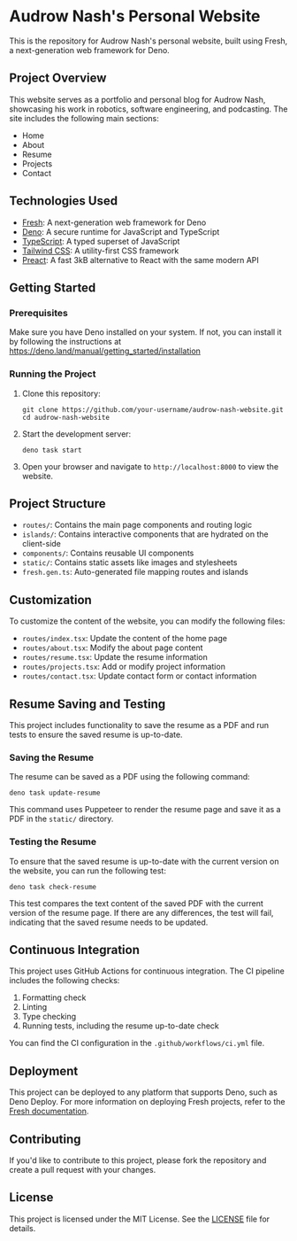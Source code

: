 # Audrow Nash's Personal Website

This is the repository for Audrow Nash's personal website, built using Fresh, a
next-generation web framework for Deno.

## Project Overview

This website serves as a portfolio and personal blog for Audrow Nash, showcasing
his work in robotics, software engineering, and podcasting. The site includes
the following main sections:

- Home
- About
- Resume
- Projects
- Contact

## Technologies Used

- [Fresh](https://fresh.deno.dev/): A next-generation web framework for Deno
- [Deno](https://deno.land/): A secure runtime for JavaScript and TypeScript
- [TypeScript](https://www.typescriptlang.org/): A typed superset of JavaScript
- [Tailwind CSS](https://tailwindcss.com/): A utility-first CSS framework
- [Preact](https://preactjs.com/): A fast 3kB alternative to React with the same
  modern API

## Getting Started

### Prerequisites

Make sure you have Deno installed on your system. If not, you can install it by
following the instructions at
https://deno.land/manual/getting_started/installation

### Running the Project

1. Clone this repository:
   ```
   git clone https://github.com/your-username/audrow-nash-website.git
   cd audrow-nash-website
   ```

2. Start the development server:
   ```
   deno task start
   ```

3. Open your browser and navigate to `http://localhost:8000` to view the
   website.

## Project Structure

- `routes/`: Contains the main page components and routing logic
- `islands/`: Contains interactive components that are hydrated on the
  client-side
- `components/`: Contains reusable UI components
- `static/`: Contains static assets like images and stylesheets
- `fresh.gen.ts`: Auto-generated file mapping routes and islands

## Customization

To customize the content of the website, you can modify the following files:

- `routes/index.tsx`: Update the content of the home page
- `routes/about.tsx`: Modify the about page content
- `routes/resume.tsx`: Update the resume information
- `routes/projects.tsx`: Add or modify project information
- `routes/contact.tsx`: Update contact form or contact information

## Resume Saving and Testing

This project includes functionality to save the resume as a PDF and run tests to ensure the saved resume is up-to-date.

### Saving the Resume

The resume can be saved as a PDF using the following command:

```
deno task update-resume
```

This command uses Puppeteer to render the resume page and save it as a PDF in the `static/` directory.

### Testing the Resume

To ensure that the saved resume is up-to-date with the current version on the website, you can run the following test:

```
deno task check-resume
```

This test compares the text content of the saved PDF with the current version of the resume page. If there are any differences, the test will fail, indicating that the saved resume needs to be updated.

## Continuous Integration

This project uses GitHub Actions for continuous integration. The CI pipeline includes the following checks:

1. Formatting check
2. Linting
3. Type checking
4. Running tests, including the resume up-to-date check

You can find the CI configuration in the `.github/workflows/ci.yml` file.

## Deployment

This project can be deployed to any platform that supports Deno, such as Deno
Deploy. For more information on deploying Fresh projects, refer to the
[Fresh documentation](https://fresh.deno.dev/docs/concepts/deploying).

## Contributing

If you'd like to contribute to this project, please fork the repository and
create a pull request with your changes.

## License

This project is licensed under the MIT License. See the [LICENSE](LICENSE) file for details.
